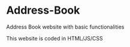 # Address-Book
Address Book website with basic functionalities

This website is coded in HTML/JS/CSS
